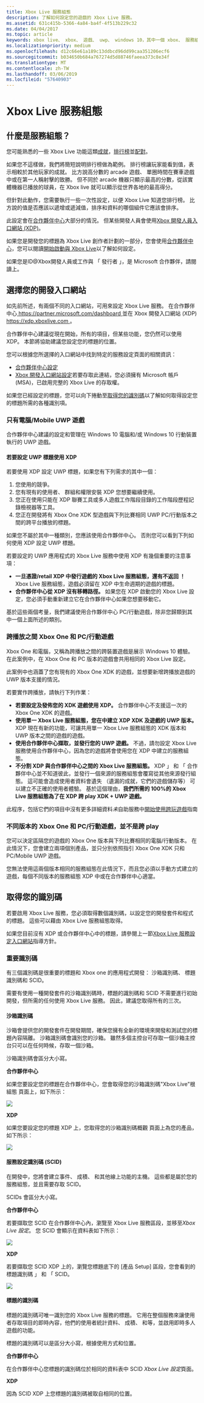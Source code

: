 ```yaml
---
title: Xbox Live 服務組態
description: 了解如何設定您的遊戲的 Xbox Live 服務。
ms.assetid: 631c415b-5366-4a84-ba4f-4f513b229c32
ms.date: 04/04/2017
ms.topic: article
keywords: xbox live、 xbox、 遊戲、 uwp、 windows 10，其中一個 xbox、 服務組態
ms.localizationpriority: medium
ms.openlocfilehash: d12c66e61a189c13ddbcd96dd99caa351206ecf6
ms.sourcegitcommit: b034650b684a767274d5d88746faeea373c8e34f
ms.translationtype: MT
ms.contentlocale: zh-TW
ms.lasthandoff: 03/06/2019
ms.locfileid: "57640903"
---
```

# <a name="xbox-live-service-configuration"></a>Xbox Live 服務組態

## <a name="what-is-service-configuration"></a>什麼是服務組態？

您可能熟悉的一些 Xbox Live 功能這類[成就](achievements-2017/achievements.md)，[排行榜](leaderboards-and-stats-2017/leaderboards.md)並[配對](multiplayer/multiplayer-concepts.md#smartmatch-matchmaking)。

如果您不這樣做，我們將簡短說明排行榜做為範例。 排行榜讓玩家能看到值，表示相較於其他玩家的成就。  比方說高分數的 arcade 遊戲、 單圈時間在賽車遊戲中或在第一人稱射擊的致勝。 但不同於 arcade 機器只顯示最高的分數，從該實體機器已播放的球員，在 Xbox live 就可以顯示從世界各地的最高得分。

但針對此動作，您需要執行一些一次性設定，以便 Xbox Live 知道您排行榜。 比方說的值是否應該以遞增或遞減值，排序和資料的哪個組件它應該會排序。

此設定會在[合作夥伴中心](https://partner.microsoft.com/dashboard)大部分的情況。 但某些開發人員會使用[Xbox 開發人員入口網站 (XDP)](https://xdp.xboxlive.com)。

如果您是開發您的標題為 Xbox Live 創作者計劃的一部分，您會使用[合作夥伴中心](https://partner.microsoft.com/dashboard)，您可以閱讀[開始啟動與 Xbox Live](get-started-with-creators/get-started-with-xbox-live-creators.md)以了解如何設定。

如果您是ID@Xbox開發人員或工作與 「 發行者 」，是 Microsoft 合作夥伴，請閱讀上。

## <a name="choose-your-development-portal"></a>選擇您的開發入口網站

如先前所述，有兩個不同的入口網站，可用來設定 Xbox Live 服務。 在合作夥伴中心[ https://partner.microsoft.com/dashboard ](https://partner.microsoft.com/dashboard)並在 Xbox 開發入口網站 (XDP) [ https://xdp.xboxlive.com ](https://xdp.xboxlive.com)。

合作夥伴中心建議從現在開始，所有的項目，但某些功能，您仍然可以使用 XDP。 本節將協助建議您設定您的標題的位置。

您可以根據您所選擇的入口網站中找到特定的服務設定頁面的相關資訊：

* [合作夥伴中心設定](configure-xbl/windows-dev-center.md)
* [Xbox 開發入口網站設定](https://developer.microsoft.com/en-us/games/xbox/docs/xdk/atoc-service-configuration)若要存取此連結，您必須擁有 Microsoft 帳戶 (MSA)，已啟用完整的 Xbox Live 的存取權。

如果您已經設定的標題，您可以向下捲動至[取得您的識別碼](#get_ids)以了解如何取得設定您的標題所需的各種識別項。

### <a name="pcmobile-uwp-game-only"></a>只有電腦/Mobile UWP 遊戲
合作夥伴中心建議的設定和管理在 Windows 10 電腦和/或 Windows 10 行動裝置執行的 UWP 遊戲。

#### <a name="using-xdp-to-configure-uwp-titles"></a>若要設定 UWP 標題使用 XDP

若要使用 XDP 設定 UWP 標題，如果您有下列需求的其中一個：

1. 您使用的競爭。
2. 您有現有的使用者、 群組和權限安裝 XDP 您想要繼續使用。
3. 您正在使用只能在 XDP 聯賽工具或多人遊戲工作階段目錄的工作階段歷程記錄檢視器等工具。
4. 您正在開發將有 Xbox One XDK 型遊戲與下列比賽相同 UWP PC/行動版本之間的跨平台播放的標題。

如果您不屬於其中一種類別，您應該使用合作夥伴中心。 否則您可以看到下列如何使用 XDP 設定 UWP 標題。

若要設定的 UWP 應用程式的 Xbox Live 服務中使用 XDP 有幾個重要的注意事項：

* **一旦憑證/retail XDP 中發行遊戲的 Xbox Live 服務組態，還有不返回 ！** Xbox Live 服務組態，遊戲必須留在 XDP 中生命週期的遊戲的標題。
* **合作夥伴中心從 XDP 沒有移轉路徑。** 如果您在 XDP 啟動您的 Xbox Live 設定，您必須手動重新建立它在合作夥伴中心如果您想要移動它。

基於這些兩個考量，我們建議使用合作夥伴中心 PC/行動遊戲，除非您歸類到其中一個上面所述的類別。

### <a name="cross-play-between-xbox-one-and-pcmobile-games"></a>跨播放之間 Xbox One 和 PC/行動遊戲 ###
Xbox One 和電腦，又稱為跨播放之間的跨裝置遊戲是展示 Windows 10 體驗。 在此案例中，在 Xbox One 和 PC 版本的遊戲會共用相同的 Xbox Live 設定。

此案例中也涵蓋了您有現有的 Xbox One XDK 的遊戲，並想要新增跨播放遊戲的 UWP 版本支援的情況。

若要實作跨播放，請執行下列作業：

* **若要設定及發佈您的 XDK 遊戲使用 XDP。** 合作夥伴中心不支援這一次的 Xbox One XDK 的遊戲。
* **使用單一 Xbox Live 服務組態，您在中建立 XDP XDK 及遊戲的 UWP 版本。** XDP 現在有新的功能，可讓共用單一 Xbox Live 服務組態的 XDK 版本和 UWP 版本之間的遊戲的遊戲。
* **使用合作夥伴中心擷取，並發行您的 UWP 遊戲。** 不過，請勿設定 Xbox Live 服務使用合作夥伴中心，因為您的遊戲將會使用您在 XDP 中建立的服務組態。
* **不分割 XDP 與合作夥伴中心之間的 Xbox Live 服務組態。** XDP 」 和 「 合作夥伴中心並不知道彼此，並發行一個來源的服務組態會覆寫從其他來源發行組態。 這可能會造成使用者資料會遺失 （遺漏的成就，它們的遊戲儲存等） 可以建立不正確的使用者體驗。 基於這個理由，**我們所需的 100%的 Xbox Live 服務組態為了在 XDP 跨 play XDK + UWP 遊戲。**

此程序，包括它們的項目中沒有更多詳細資料*未*自助服務中[開始使用跨玩遊戲](get-started-with-partner/get-started-with-cross-play-games.md)指南

### <a name="separate-versions-of-xbox-one-and-pcmobile-games-that-are-not-cross-play"></a>不同版本的 Xbox One 和 PC/行動遊戲，並不是跨 play
您可以決定區隔您的遊戲的 Xbox One 版本與下列比賽相同的電腦/行動版本。 在此情況下，您會建立兩項個別產品，並只分別依照指引 Xbox One XDK 只和 PC/Mobile UWP 遊戲。

您無法使用這兩個版本相同的服務組態在此情況下，而且您必須以手動方式建立的遊戲，每個不同版本的服務組態 XDP 中或在合作夥伴中心適當。

<a name="get_ids"></a>

## <a name="get-your-ids"></a>取得您的識別碼

若要啟用 Xbox Live 服務，您必須取得數個識別碼，以設定您的開發套件和程式的標題。 這些可以藉由 Xbox Live 服務組態取得。

如果您目前沒有 XDP 或合作夥伴中心中的標題，請參閱上一節[Xbox Live 服務設定入口網站](#xbox_live_portals)指導方針。

### <a name="critical-ids"></a>重要識別碼

有三個識別碼是很重要的標題和 Xbox one 的應用程式開發： 沙箱識別碼、 標題識別碼和 SCID。

需要有使用一種開發套件的沙箱識別碼時，標題的識別碼和 SCID 不需要進行初始開發，但所需的任何使用 Xbox Live 服務。 因此，建議您取得所有的三次。

#### <a name="sandbox-ids"></a>沙箱識別碼

沙箱會提供您的開發套件在開發期間，確保您擁有全新的環境來開發和測試您的標題內容隔離。 沙箱識別碼會識別您的沙箱。 雖然多個主控台可存取一個沙箱主控台只可以在任何時候，存取一個沙箱。

沙箱識別碼會區分大小寫。

**合作夥伴中心**

如果您要設定您的標題在合作夥伴中心，您會取得您的沙箱識別碼"Xbox Live"根組態 頁面上，如下所示：

![](images/getting_started/devcenter_sandbox_id.png)

**XDP**

如果您要設定您的標題 XDP 上，您取得您的沙箱識別碼概觀 頁面上為您的產品，如下所示：

![](images/getting_started/xdp_sandbox_id.png)

#### <a name="service-configuration-id-scid"></a>服務設定識別碼 (SCID)

在開發中，您將會建立事件、 成積、 和其他線上功能的主機。 這些都是屬於您的服務組態，並且需要存取 SCID。

SCIDs 會區分大小寫。

**合作夥伴中心**

若要擷取您 SCID 在合作夥伴中心內，瀏覽至 Xbox Live 服務區段，並移至*Xbox Live 設定*。 您 SCID 會顯示在資料表如下所示：

![](images/getting_started/devcenter_scid.png)

**XDP**

若要擷取您 SCID XDP 上的，瀏覽您標題底下的 [產品 Setup] 區段，您會看到的標題識別碼 」 和 「 SCID。

![](images/getting_started/xdp_scid.png)

#### <a name="title-id"></a>標題的識別碼

標題的識別碼可唯一識別您的 Xbox Live 服務的標題。 它用在整個服務來讓使用者存取項目的即時內容，他們的使用者統計資料、 成積、 和等，並啟用即時多人遊戲的功能。

標題的識別碼可以是區分大小寫，根據使用方式和位置。

**合作夥伴中心**

在合作夥伴中心您標題的識別碼位於相同的資料表中 SCID *Xbox Live 設定*頁面。

**XDP**

因為 SCID XDP 上您標題的識別碼被取自相同的位置。

<a name="xbox_live_portals"></a>

